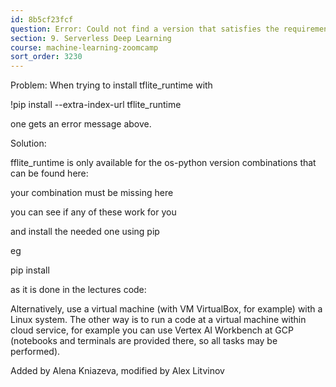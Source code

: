 ```yaml
---
id: 8b5cf23fcf
question: Error: Could not find a version that satisfies the requirement tflite_runtime (from versions:none)
section: 9. Serverless Deep Learning
course: machine-learning-zoomcamp
sort_order: 3230
---
```


Problem: When trying to install tflite_runtime with

!pip install --extra-index-url tflite_runtime

one gets an error message above.

Solution:

fflite_runtime is only available for the os-python version combinations that can be found here:

your combination must be missing here

you can see if any of these work for you

and install the needed one using pip

eg

pip install

as it is done in the lectures code:

Alternatively, use a virtual machine (with VM VirtualBox, for example) with a Linux system. The other way is to run a code at a virtual machine within cloud service, for example you can use Vertex AI Workbench at GCP (notebooks and terminals are provided there, so all tasks may be performed).

Added by Alena Kniazeva, modified by Alex Litvinov

